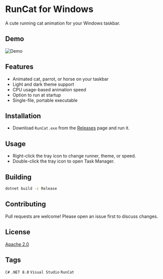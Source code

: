 # RunCat for Windows

A cute running cat animation for your Windows taskbar.

## Demo

![Demo](RunCat/resources/runcat_demo.gif)

## Features

- Animated cat, parrot, or horse on your taskbar
- Light and dark theme support
- CPU usage-based animation speed
- Option to run at startup
- Single-file, portable executable

## Installation

- Download `RunCat.exe` from the [Releases](https://github.com/mooship/kura-kato/releases) page and run it.

## Usage

- Right-click the tray icon to change runner, theme, or speed.
- Double-click the tray icon to open Task Manager.

## Building

```sh
dotnet build -c Release
```

## Contributing

Pull requests are welcome! Please open an issue first to discuss changes.

## License

[Apache 2.0](../LICENSE)

## Tags

`C#` `.NET 8.0` `Visual Studio` `RunCat`
